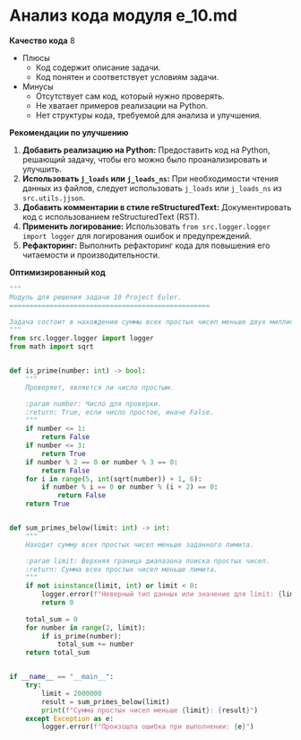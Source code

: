 # Анализ кода модуля e_10.md

**Качество кода**
8
- Плюсы
    - Код содержит описание задачи.
    - Код понятен и соответствует условиям задачи.
- Минусы
    - Отсутствует сам код, который нужно проверять.
    - Не хватает примеров реализации на Python.
    - Нет структуры кода, требуемой для анализа и улучшения.

**Рекомендации по улучшению**

1.  **Добавить реализацию на Python:** Предоставить код на Python, решающий задачу, чтобы его можно было проанализировать и улучшить.
2.  **Использовать `j_loads` или `j_loads_ns`:** При необходимости чтения данных из файлов, следует использовать `j_loads` или `j_loads_ns` из `src.utils.jjson`.
3.  **Добавить комментарии в стиле reStructuredText:** Документировать код с использованием reStructuredText (RST).
4.  **Применить логирование:** Использовать `from src.logger.logger import logger` для логирования ошибок и предупреждений.
5.  **Рефакторинг:** Выполнить рефакторинг кода для повышения его читаемости и производительности.

**Оптимизированный код**

```python
"""
Модуль для решения задачи 10 Project Euler.
==================================================

Задача состоит в нахождении суммы всех простых чисел меньше двух миллионов.
"""
from src.logger.logger import logger
from math import sqrt


def is_prime(number: int) -> bool:
    """
    Проверяет, является ли число простым.

    :param number: Число для проверки.
    :return: True, если число простое, иначе False.
    """
    if number <= 1:
        return False
    if number <= 3:
        return True
    if number % 2 == 0 or number % 3 == 0:
        return False
    for i in range(5, int(sqrt(number)) + 1, 6):
        if number % i == 0 or number % (i + 2) == 0:
            return False
    return True


def sum_primes_below(limit: int) -> int:
    """
    Находит сумму всех простых чисел меньше заданного лимита.

    :param limit: Верхняя граница диапазона поиска простых чисел.
    :return: Сумма всех простых чисел меньше лимита.
    """
    if not isinstance(limit, int) or limit < 0:
        logger.error(f"Неверный тип данных или значение для limit: {limit}")
        return 0
    
    total_sum = 0
    for number in range(2, limit):
        if is_prime(number):
            total_sum += number
    return total_sum


if __name__ == "__main__":
    try:
        limit = 2000000
        result = sum_primes_below(limit)
        print(f"Сумма простых чисел меньше {limit}: {result}")
    except Exception as e:
        logger.error(f"Произошла ошибка при выполнении: {e}")
```